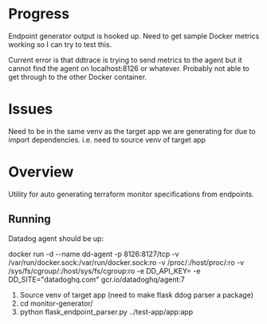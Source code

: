 # Progress

Endpoint generator output is hooked up. Need to get sample Docker metrics
working so I can try to test this.

Current error is that ddtrace is trying to send metrics to the agent but it
cannot find the agent on localhost:8126 or whatever. Probably not able to get
through to the other Docker container.


# Issues

Need to be in the same venv as the target app we are generating for due to
import dependencies. i.e. need to source venv of target app

# Overview

Utility for auto generating terraform monitor specifications from endpoints.

## Running

Datadog agent should be up:

docker run -d --name dd-agent -p 8126:8127/tcp -v /var/run/docker.sock:/var/run/docker.sock:ro -v /proc/:/host/proc/:ro -v /sys/fs/cgroup/:/host/sys/fs/cgroup:ro -e DD_API_KEY=<api-key> -e DD_SITE="datadoghq.com" gcr.io/datadoghq/agent:7


1. Source venv of target app (need to make flask ddog parser a package)
1. cd monitor-generator/
1. python flask_endpoint_parser.py ../test-app/app:app


